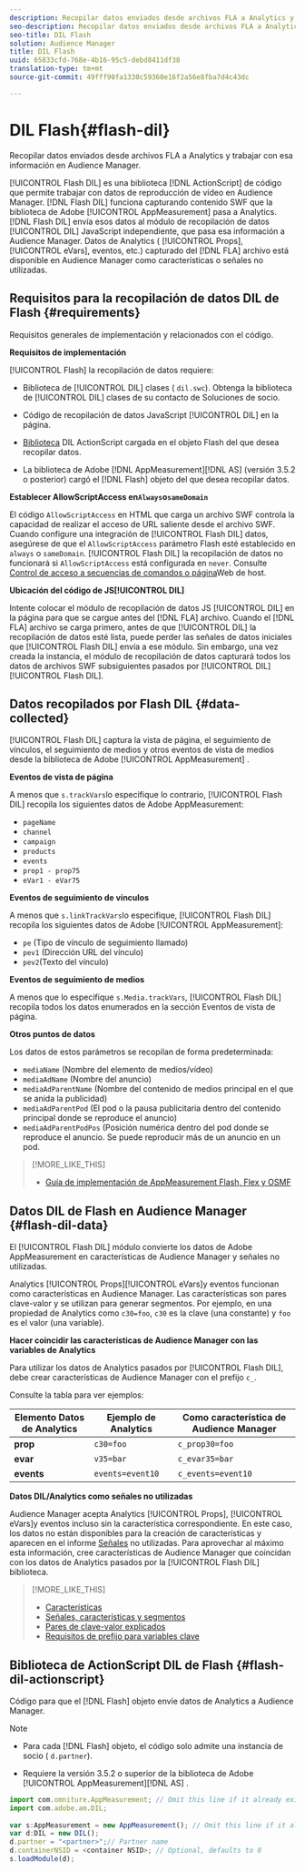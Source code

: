 ```yaml
---
description: Recopilar datos enviados desde archivos FLA a Analytics y trabajar con esa información en Audience Manager.
seo-description: Recopilar datos enviados desde archivos FLA a Analytics y trabajar con esa información en Audience Manager.
seo-title: DIL Flash
solution: Audience Manager
title: DIL Flash
uuid: 65833cfd-768e-4b16-95c5-debd8411df38
translation-type: tm+mt
source-git-commit: 49fff90fa1330c59360e16f2a56e8fba7d4c43dc

---
```



# DIL Flash{#flash-dil}

Recopilar datos enviados desde archivos FLA a Analytics y trabajar con esa información en Audience Manager.

<!-- 

c_flash_dil_toc.xml

 -->

[!UICONTROL Flash DIL] es una biblioteca [!DNL ActionScript] de código que permite trabajar con datos de reproducción de vídeo en Audience Manager. [!DNL Flash DIL] funciona capturando contenido SWF que la biblioteca de Adobe [!UICONTROL AppMeasurement] pasa a Analytics. [!DNL Flash DIL] envía esos datos al módulo de recopilación de datos [!UICONTROL DIL] JavaScript independiente, que pasa esa información a Audience Manager. Datos de Analytics ( [!UICONTROL Props], [!UICONTROL eVars], eventos, etc.) capturado del [!DNL FLA] archivo está disponible en Audience Manager como características o señales no utilizadas.

## Requisitos para la recopilación de datos DIL de Flash {#requirements}

Requisitos generales de implementación y relacionados con el código.

<!-- 

c_flash_dil_intro.xml

 -->

**Requisitos de implementación**

[!UICONTROL Flash] la recopilación de datos requiere:

* Biblioteca de [!UICONTROL DIL] clases ( `dil.swc`). Obtenga la biblioteca de [!UICONTROL DIL] clases de su contacto de Soluciones de socio.

* Código de recopilación de datos JavaScript [!UICONTROL DIL] en la página.
* [Biblioteca](../dil/dil-flash.md#flash-dil-actionscript) DIL ActionScript cargada en el objeto Flash del que desea recopilar datos.
* La biblioteca de Adobe [!DNL AppMeasurement][!DNL AS] (versión 3.5.2 o posterior) cargó el [!DNL Flash] objeto del que desea recopilar datos.

**Establecer AllowScriptAccess en`Always`o`sameDomain`**

El código `AllowScriptAccess` en HTML que carga un archivo SWF controla la capacidad de realizar el acceso de URL saliente desde el archivo SWF. Cuando configure una integración de [!UICONTROL Flash DIL] datos, asegúrese de que el `AllowScriptAccess` parámetro Flash esté establecido en `always` o `sameDomain`. [!UICONTROL Flash DIL] la recopilación de datos no funcionará si `AllowScriptAccess` está configurada en `never`. Consulte [Control de acceso a secuencias de comandos o página](https://helpx.adobe.com/flash/kb/control-access-scripts-host-web.html)Web de host.

**Ubicación del código de JS[!UICONTROL DIL]**

Intente colocar el módulo de recopilación de datos JS [!UICONTROL DIL] en la página para que se cargue antes del [!DNL FLA] archivo. Cuando el [!DNL FLA] archivo se carga primero, antes de que [!UICONTROL DIL] la recopilación de datos esté lista, puede perder las señales de datos iniciales que [!UICONTROL Flash DIL] envía a ese módulo. Sin embargo, una vez creada la instancia, el módulo de recopilación de datos capturará todos los datos de archivos SWF subsiguientes pasados por [!UICONTROL DIL] [!UICONTROL Flash DIL].

## Datos recopilados por Flash DIL {#data-collected}

[!UICONTROL Flash DIL] captura la vista de página, el seguimiento de vínculos, el seguimiento de medios y otros eventos de vista de medios desde la biblioteca de Adobe [!UICONTROL AppMeasurement] .

<!-- 

r_flash_dil_data_collected.xml

 -->

**Eventos de vista de página**

A menos que `s.trackVars`lo especifique lo contrario, [!UICONTROL Flash DIL] recopila los siguientes datos de Adobe AppMeasurement:

* `pageName`
* `channel`
* `campaign`
* `products`
* `events`
* `prop1 - prop75`
* `eVar1 - eVar75`

**Eventos de seguimiento de vínculos**

A menos que `s.linkTrackVars`lo especifique, [!UICONTROL Flash DIL] recopila los siguientes datos de Adobe [!UICONTROL AppMeasurement]:

* `pe` (Tipo de vínculo de seguimiento llamado)
* `pev1` (Dirección URL del vínculo)
* `pev2`(Texto del vínculo)

**Eventos de seguimiento de medios**

A menos que lo especifique `s.Media.trackVars`, [!UICONTROL Flash DIL] recopila todos los datos enumerados en la sección Eventos de vista de página.

**Otros puntos de datos**

Los datos de estos parámetros se recopilan de forma predeterminada:

* `mediaName` (Nombre del elemento de medios/vídeo)
* `mediaAdName` (Nombre del anuncio)
* `mediaAdParentName` (Nombre del contenido de medios principal en el que se anida la publicidad)
* `mediaAdParentPod` (El pod o la pausa publicitaria dentro del contenido principal donde se reproduce el anuncio)
* `mediaAdParentPodPos` (Posición numérica dentro del pod donde se reproduce el anuncio. Se puede reproducir más de un anuncio en un pod.

>[!MORE_LIKE_THIS]
>
>* [Guía de implementación de AppMeasurement Flash, Flex y OSMF](https://marketing.adobe.com/resources/help/en_US/sc/appmeasurement/flash/)


## Datos DIL de Flash en Audience Manager {#flash-dil-data}

El [!UICONTROL Flash DIL] módulo convierte los datos de Adobe AppMeasurement en características de Audience Manager y señales no utilizadas.

<!-- 

c_flash_dil_in_aam.xml

 -->

Analytics [!UICONTROL Props][!UICONTROL eVars]y eventos funcionan como características en Audience Manager. Las características son pares clave-valor y se utilizan para generar segmentos. Por ejemplo, en una propiedad de Analytics como `c30=foo`, `c30` es la clave (una constante) y `foo` es el valor (una variable).

**Hacer coincidir las características de Audience Manager con las variables de Analytics**

Para utilizar los datos de Analytics pasados por [!UICONTROL Flash DIL], debe crear características de Audience Manager con el prefijo `c_`.

Consulte la tabla para ver ejemplos:

| Elemento Datos de Analytics | Ejemplo de Analytics | Como característica de Audience Manager |
|---|---|---|
| **prop** | `c30=foo` | `c_prop30=foo` |
| **evar** | `v35=bar` | `c_evar35=bar` |
| **events** | `events=event10` | `c_events=event10` |

**Datos DIL/Analytics como señales no utilizadas**

Audience Manager acepta Analytics [!UICONTROL Props], [!UICONTROL eVars]y eventos incluso sin la característica correspondiente. En este caso, los datos no están disponibles para la creación de características y aparecen en el informe [Señales](../reporting/dynamic-reports/unused-signals.md) no utilizadas. Para aprovechar al máximo esta información, cree características de Audience Manager que coincidan con los datos de Analytics pasados por la [!UICONTROL Flash DIL] biblioteca.

>[!MORE_LIKE_THIS]
>
>* [Características](../features/traits/trait-details-page.md)
>* [Señales, características y segmentos](../reference/signal-trait-segment.md)
>* [Pares de clave-valor explicados](../reference/key-value-pairs-explained.md)
>* [Requisitos de prefijo para variables clave](../features/traits/trait-variable-prefixes.md)


## Biblioteca de ActionScript DIL de Flash {#flash-dil-actionscript}

Código para que el [!DNL Flash] objeto envíe datos de Analytics a Audience Manager.

<!-- 

r_flash_dil_actionscript.xml

 -->

>[!NOTE]
>
>* Para cada [!DNL Flash] objeto, el código solo admite una instancia de socio ( `d.partner`).
   >
   >
* Requiere la versión 3.5.2 o superior de la biblioteca de Adobe [!UICONTROL AppMeasurement][!DNL AS] .
>



```js
import com.omniture.AppMeasurement; // Omit this line if it already exists in the code 
import com.adobe.am.DIL; 
  
var s:AppMeasurement = new AppMeasurement(); // Omit this line if it already exists in the code 
var d:DIL = new DIL(); 
d.partner = "<partner>";// Partner name 
d.containerNSID = <container NSID>; // Optional, defaults to 0 
s.loadModule(d);
```

